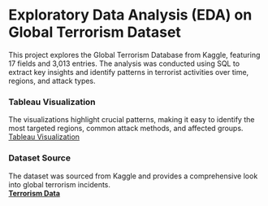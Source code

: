 <h1>Exploratory Data Analysis (EDA) on Global Terrorism Dataset</h1>
<p>
  This project explores the Global Terrorism Database from Kaggle, featuring 17 fields and 3,013 entries. The analysis was conducted using SQL to extract key insights and identify patterns in terrorist activities over time, regions, and attack types.<br>
</p>

<h3>Tableau Visualization </h3>
The visualizations highlight crucial patterns, making it easy to identify the most targeted regions, common attack methods, and affected groups.<br>
<a href = "https://public.tableau.com/views/terrorismA_June2024Trial/Dashboard1?:language=en-US&:sid=&:redirect=auth&:display_count=n&:origin=viz_share_link"> Tableau Visualization </a>

<h3>Dataset Source</h3>
The dataset was sourced from Kaggle and provides a comprehensive look into global terrorism incidents.<br>
<a href = "https://www.kaggle.com/datasets/adiagarwalrock/terrorism-data-1970to2017"><b>Terrorism Data</b></a>


